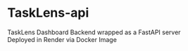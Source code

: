 # TaskLens-api
TaskLens Dashboard Backend wrapped as a FastAPI server <br> Deployed in Render via Docker Image
